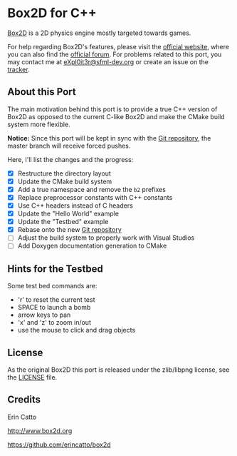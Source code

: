 Box2D for C++
=============

[Box2D](https://github.com/erincatto/box2d) is a 2D physics engine mostly targeted towards games.

For help regarding Box2D's features, please visit the [official website](http://www.box2d.org/), where you can also find the [official forum](http://box2d.org/forum/). For problems related to this port, you may contact me at eXpl0it3r@sfml-dev.org or create an issue on the [tracker](https://github.com/eXpl0it3r/Box2D/issues).

About this Port
---------------

The main motivation behind this port is to provide a true C++ version of Box2D as opposed to the current C-like Box2D and make the CMake build system more flexible.

**Notice:** Since this port will be kept in sync with the [Git repository](https://github.com/erincatto/box2d), the master branch will receive forced pushes.

Here, I'll list the changes and the progress:

* [X] Restructure the directory layout
* [X] Update the CMake build system
* [X] Add a true namespace and remove the `b2` prefixes
* [X] Replace preprocessor constants with C++ constants
* [X] Use C++ headers instead of C headers
* [X] Update the "Hello World" example
* [X] Update the "Testbed" example
* [X] Rebase onto the new [Git repository](https://github.com/erincatto/box2d)
* [ ] Adjust the build system to properly work with Visual Studios
* [ ] Add Doxygen documentation generation to CMake

Hints for the Testbed
---------------------

Some test bed commands are:	
* 'r' to reset the current test
* SPACE to launch a bomb
* arrow keys to pan
* 'x' and 'z' to zoom in/out
* use the mouse to click and drag objects

License
-------

As the original Box2D this port is released under the zlib/libpng license, see the [LICENSE](LICENSE) file.

Credits
-------

Erin Catto

http://www.box2d.org

https://github.com/erincatto/box2d
